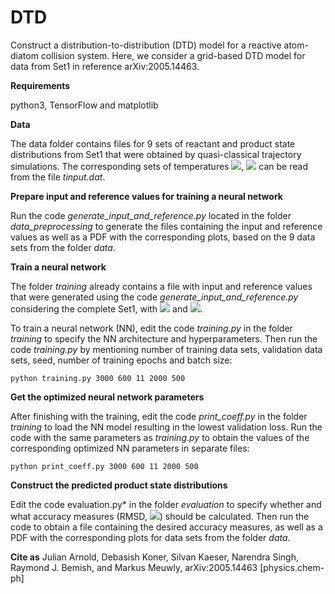 # DTD

Construct a distribution-to-distribution (DTD) model for a reactive atom-diatom collision system. Here, we consider a grid-based DTD model for data from Set1 in reference arXiv:2005.14463.

**Requirements**

python3, TensorFlow and matplotlib

**Data**

The data folder contains files for 9 sets of reactant and product state distributions from Set1 that were obtained by quasi-classical trajectory simulations. The corresponding sets of temperatures <img src="https://render.githubusercontent.com/render/math?math=T_{trans}">, <img src="https://render.githubusercontent.com/render/math?math=T_{rovib}"> can be read from the file *tinput.dat*.

**Prepare input and reference values for training a neural network**

Run the code *generate_input_and_reference.py* located in the folder *data_preprocessing* to generate the files containing the input and reference values as well as a PDF with the corresponding plots, based on the 9 data sets from the folder *data*.

**Train a neural network**

The folder *training* already contains a file with input and reference values that were generated using the code *generate_input_and_reference.py* considering the complete Set1, with <img src="https://render.githubusercontent.com/render/math?math=N_{tot}= 3698"> and <img src="https://render.githubusercontent.com/render/math?math=N_{test}=98">.

To train a neural network (NN), edit the code *training.py* in the folder *training* to specify the NN architecture and hyperparameters. Then run the code *training.py* by mentioning number of training data sets, validation data sets, seed, number of training epochs and batch size:

`python training.py 3000 600 11 2000 500`

**Get the optimized neural network parameters**

After finishing with the training, edit the code *print_coeff.py* in the folder *training* to load the NN model resulting in the lowest validation loss. Run the code with the same parameters as *training.py* to obtain the values of the corresponding optimized NN parameters in separate files:

`python print_coeff.py 3000 600 11 2000 500`

**Construct the predicted product state distributions**

Edit the code evaluation.py* in the folder *evaluation* to specify whether and what accuracy measures (RMSD, <img src="https://render.githubusercontent.com/render/math?math=R^{2}">) should be calculated. Then run the code to obtain a file containing the desired accuracy measures, as well as a PDF with the corresponding plots for data sets from the folder *data*.

**Cite as** Julian Arnold, Debasish Koner, Silvan Kaeser, Narendra Singh, Raymond J. Bemish, and Markus Meuwly, arXiv:2005.14463 [physics.chem-ph]
